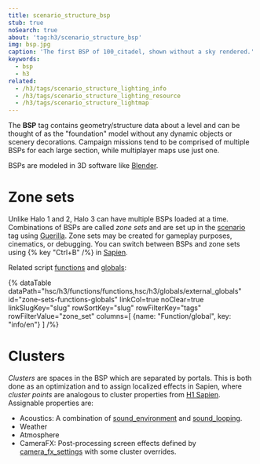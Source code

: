 ```yaml
---
title: scenario_structure_bsp
stub: true
noSearch: true
about: 'tag:h3/scenario_structure_bsp'
img: bsp.jpg
caption: 'The first BSP of 100_citadel, shown without a sky rendered.'
keywords:
  - bsp
  - h3
related:
  - /h3/tags/scenario_structure_lighting_info
  - /h3/tags/scenario_structure_lighting_resource
  - /h3/tags/scenario_structure_lightmap
---
```

The **BSP** tag contains geometry/structure data about a level and can be thought of as the "foundation" model without any dynamic objects or scenery decorations. Campaign missions tend to be comprised of multiple BSPs for each large section, while multiplayer maps use just one.

BSPs are modeled in 3D software like [Blender](~).

# Zone sets
Unlike Halo 1 and 2, Halo 3 can have multiple BSPs loaded at a time. Combinations of BSPs are called _zone sets_ and are set up in the [scenario](~) tag using [Guerilla](~h3-guerilla). Zone sets may be created for gameplay purposes, cinematics, or debugging. You can switch between BSPs and zone sets using {% key "Ctrl+B" /%} in [Sapien](~h3-sapien).

Related script [functions](~scripting#functions) and [globals](~scripting#external-globals):

{% dataTable
  dataPath="hsc/h3/functions/functions,hsc/h3/globals/external_globals"
  id="zone-sets-functions-globals"
  linkCol=true
  noClear=true
  linkSlugKey="slug"
  rowSortKey="slug"
  rowFilterKey="tags"
  rowFilterValue="zone_set"
  columns=[
    {name: "Function/global", key: "info/en"}
  ]
/%}

# Clusters
_Clusters_ are spaces in the BSP which are separated by portals. This is both done as an optimization and to assign localized effects in Sapien, where _cluster points_ are analogous to cluster properties from [H1 Sapien](~h1/tools/h1a-ek/h1a-sapien). Assignable properties are:

* Acoustics: A combination of [sound_environment](~) and [sound_looping](~).
* Weather
* Atmosphere
* CameraFX: Post-processing screen effects defined by [camera_fx_settings](~) with some cluster overrides.
